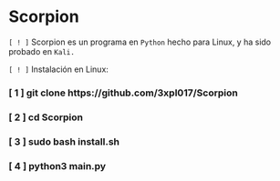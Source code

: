 # Scorpion
`[ ! ]` Scorpion es un programa en `Python` hecho para Linux, y ha sido probado en `Kali.`

`[ ! ]` Instalación en Linux:
<h3>[ 1 ] git clone https://github.com/3xpl017/Scorpion</h3>
<h3>[ 2 ] cd Scorpion</h3>
<h3>[ 3 ] sudo bash install.sh</h3>
<h3>[ 4 ] python3 main.py</h3>
